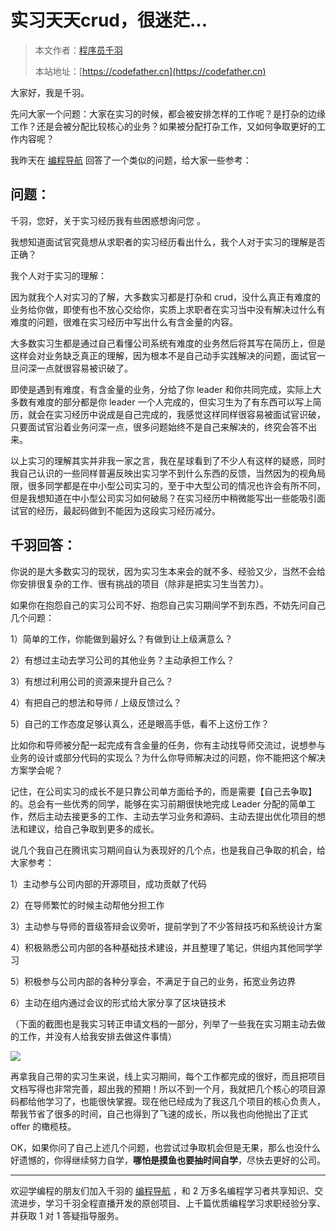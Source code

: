 # 实习天天crud，很迷茫...

> 本文作者：[程序员千羽](https://yuyuanweb.feishu.cn/wiki/Abldw5WkjidySxkKxU2cQdAtnah)
>
> 本站地址：[https://codefather.cn](https://codefather.cn)

大家好，我是千羽。

先问大家一个问题：大家在实习的时候，都会被安排怎样的工作呢？是打杂的边缘工作？还是会被分配比较核心的业务？如果被分配打杂工作，又如何争取更好的工作内容呢？

我昨天在 [编程导航](https://mp.weixin.qq.com/s?__biz=MzI1NDczNTAwMA==&mid=2247544329&idx=1&sn=8c268a0a40befcc2b470c75ced1cb1d6&chksm=e9c2c9fedeb540e848aa18c484a9674dc9dd28fc45bb510dc4be52b147dd4c1d8fd7fe6899df&token=1562751299&lang=zh_CN&scene=21#wechat_redirect) 回答了一个类似的问题，给大家一些参考：

## 问题：

千羽，您好，关于实习经历我有些困惑想询问您 。

我想知道面试官究竟想从求职者的实习经历看出什么，我个人对于实习的理解是否正确？

我个人对于实习的理解：

因为就我个人对实习的了解，大多数实习都是打杂和 crud，没什么真正有难度的业务给你做，即使有也不放心交给你，实质上求职者在实习当中没有解决过什么有难度的问题，很难在实习经历中写出什么有含金量的内容。

大多数实习生都是通过自己看懂公司系统有难度的业务然后将其写在简历上，但是这样会对业务缺乏真正的理解，因为根本不是自己动手实践解决的问题，面试官一旦问深一点就很容易被识破了。

即使是遇到有难度，有含金量的业务，分给了你 leader 和你共同完成，实际上大多数有难度的部分都是你 leader 一个人完成的，但实习生为了有东西可以写上简历，就会在实习经历中说成是自己完成的，我感觉这样同样很容易被面试官识破，只要面试官沿着业务问深一点，很多问题始终不是自己来解决的，终究会答不出来。

以上实习的理解其实并非我一家之言，我在星球看到了不少人有这样的疑惑，同时我自己认识的一些同样普遍反映出实习学不到什么东西的反馈，当然因为的视角局限，很多同学都是在中小型公司实习的，至于中大型公司的情况也许会有所不同，但是我想知道在中小型公司实习如何破局？在实习经历中稍微能写出一些能吸引面试官的经历，最起码做到不能因为这段实习经历减分。

## 千羽回答：

你说的是大多数实习的现状，因为实习生本来会的就不多、经验又少，当然不会给你安排很复杂的工作、很有挑战的项目（除非是把实习生当苦力）。

如果你在抱怨自己的实习公司不好、抱怨自己实习期间学不到东西，不妨先问自己几个问题：

1）简单的工作，你能做到最好么？有做到让上级满意么？

2）有想过主动去学习公司的其他业务？主动承担工作么？

3）有想过利用公司的资源来提升自己么？

4）有把自己的想法和导师 / 上级反馈过么？

5）自己的工作态度足够认真么，还是眼高手低，看不上这份工作？

比如你和导师被分配一起完成有含金量的任务，你有主动找导师交流过，说想参与业务的设计或部分代码的实现么？为什么你导师解决过的问题，你不能把这个解决方案学会呢？

记住，在公司实习的成长不是只靠公司单方面给予的，而是需要【自己去争取】的。总会有一些优秀的同学，能够在实习前期很快地完成 Leader 分配的简单工作，然后主动去接更多的工作、主动去学习业务和源码、主动去提出优化项目的想法和建议，给自己争取到更多的成长。

说几个我自己在腾讯实习期间自认为表现好的几个点，也是我自己争取的机会，给大家参考： 

1）主动参与公司内部的开源项目，成功贡献了代码

2）在导师繁忙的时候主动帮他分担工作

3）主动参与导师的晋级答辩会议旁听，提前学到了不少答辩技巧和系统设计方案

4）积极熟悉公司内部的各种基础技术建设，并且整理了笔记，供组内其他同学学习

5）积极参与公司内部的各种分享会，不满足于自己的业务，拓宽业务边界

6）主动在组内通过会议的形式给大家分享了区块链技术

（下面的截图也是我实习转正申请文档的一部分，列举了一些我在实习期主动去做的工作，并没有人给我安排去做这件事情）

![](https://pic.yupi.icu/5563/202311070838648.png)

再拿我自己带的实习生来说，线上实习期间，每个工作都完成的很好，而且把项目文档写得也非常完善，超出我的预期！所以不到一个月，我就把几个核心的项目源码都给他学习了，也能很快掌握。现在他已经成为了我这几个项目的核心负责人，帮我节省了很多的时间，自己也得到了飞速的成长，所以我也向他抛出了正式 offer 的橄榄枝。

OK，如果你问了自己上述几个问题，也尝试过争取机会但是无果，那么也没什么好遗憾的，你得继续努力自学，**哪怕是摸鱼也要抽时间自学**，尽快去更好的公司。





------


欢迎学编程的朋友们加入千羽的 [编程导航](https://mp.weixin.qq.com/s?__biz=MzI1NDczNTAwMA==&mid=2247544329&idx=1&sn=8c268a0a40befcc2b470c75ced1cb1d6&chksm=e9c2c9fedeb540e848aa18c484a9674dc9dd28fc45bb510dc4be52b147dd4c1d8fd7fe6899df&token=1562751299&lang=zh_CN&scene=21#wechat_redirect) ，和 2 万多名编程学习者共享知识、交流进步，学习千羽全程直播开发的原创项目、上千篇优质编程学习求职经验分享、并获取 1 对 1 答疑指导服务。